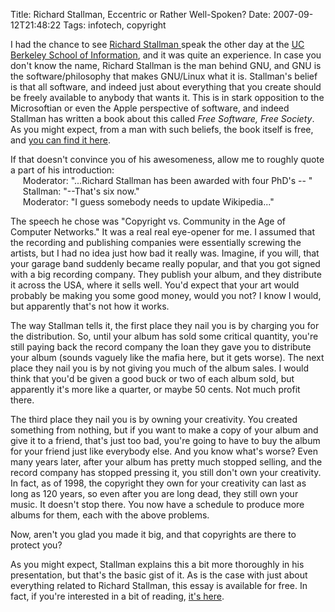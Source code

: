 Title: Richard Stallman, Eccentric or Rather Well-Spoken? 
Date: 2007-09-12T21:48:22
Tags: infotech, copyright


<p>
I had the chance to see <a href="http://en.wikipedia.org/wiki/Richard_Stallman" title="Wikipedia Link">Richard Stallman </a>speak the other day at the <a href="http://ischool.berkeley.edu" title="ischool.berkeley.edu">UC Berkeley School of Information</a>, and it was quite an experience. In case you don't know the name, Richard Stallman is the man behind GNU, and GNU is the software/philosophy that makes GNU/Linux what it is. Stallman's belief is that all software, and indeed just about everything that you create should be freely available to anybody that wants it. This is in stark opposition to the Microsoftian or even the Apple perspective of software, and indeed Stallman has written a book about this called <em>Free Software, Free Society</em>. As you might expect, from a man with such beliefs, the book itself is free, and <a href="http://www.gnu.org/philosophy/fsfs/rms-essays.pdf">you can find it here</a>.  
</p>
<p>
If that doesn't convince you of his awesomeness, allow me to roughly quote a part of his introduction:<br />
&nbsp;&nbsp;&nbsp;&nbsp;&nbsp;Moderator: "...Richard Stallman has been awarded with four PhD's -- "<br />
&nbsp;&nbsp;&nbsp;&nbsp;&nbsp;Stallman: "--That's six now."<br />
&nbsp;&nbsp;&nbsp;&nbsp;&nbsp;Moderator: "I guess somebody needs to update Wikipedia..."
</p>
<p>
The speech he chose was "Copyright vs. Community in the Age of Computer Networks." It was a real real eye-opener for me. I assumed that the recording and publishing companies were essentially screwing the artists, but I had no idea just how bad it really was. Imagine, if you will, that your garage band suddenly became really popular, and that you got signed with a big recording company. They publish your album, and they distribute it across the USA, where it sells well. You'd expect that your art would probably be making you some good money, would you not? I know I would, but apparently that's not how it works. 
</p>
<p>
The way Stallman tells it, the first place they nail you is by charging you for the distribution. So, until your album has sold some critical quantity, you're still paying back the record company the loan they gave you to distribute your album (sounds vaguely like the mafia here, but it gets worse). The next place they nail you is by not giving you much of the album sales. I would think that you'd be given a good buck or two of each album sold, but apparently it's more like a quarter, or maybe 50 cents. Not much profit there.
</p>
<p>
The third place they nail you is by owning your creativity. You created something from nothing, but if you want to make a copy of your album and give it to a friend, that's just too bad, you're going to have to buy the album for your friend just like everybody else. And you know what's worse? Even many years later, after your album has pretty much stopped selling, and the record company has stopped pressing it, you still don't own your creativity. In fact, as of 1998, the copyright they own for your creativity can last as long as 120 years, so even after you are long dead, they still own your music. It doesn't stop there. You now have a schedule to produce more albums for them, each with the above problems.
</p>
<p>
Now, aren't you glad you made it big, and that copyrights are there to protect you? 
</p>
<p>
As you might expect, Stallman explains this a bit more thoroughly in his presentation, but that's the basic gist of it. As is the case with just about everything related to Richard Stallman, this essay is available for free. In fact, if you're interested in a bit of reading, <a href="http://www.gnu.org/philosophy/copyright-and-globalization.html">it's here</a>.
</p>

